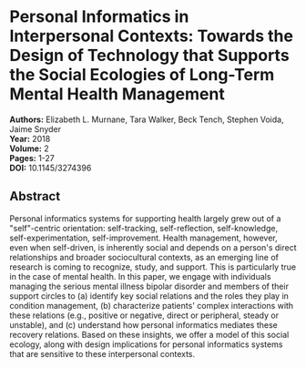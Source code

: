 # Personal Informatics in Interpersonal Contexts: Towards the Design of Technology that Supports the Social Ecologies of Long-Term Mental Health Management

**Authors:** Elizabeth L. Murnane, Tara Walker, Beck Tench, Stephen Voida, Jaime Snyder  
**Year:** 2018  
**Volume:** 2  
**Pages:** 1-27  
**DOI:** 10.1145/3274396  

## Abstract
Personal informatics systems for supporting health largely grew out of a "self"-centric orientation: self-tracking, self-reflection, self-knowledge, self-experimentation, self-improvement. Health management, however, even when self-driven, is inherently social and depends on a person's direct relationships and broader sociocultural contexts, as an emerging line of research is coming to recognize, study, and support. This is particularly true in the case of mental health. In this paper, we engage with individuals managing the serious mental illness bipolar disorder and members of their support circles to (a) identify key social relations and the roles they play in condition management, (b) characterize patients' complex interactions with these relations (e.g., positive or negative, direct or peripheral, steady or unstable), and (c) understand how personal informatics mediates these recovery relations. Based on these insights, we offer a model of this social ecology, along with design implications for personal informatics systems that are sensitive to these interpersonal contexts.

